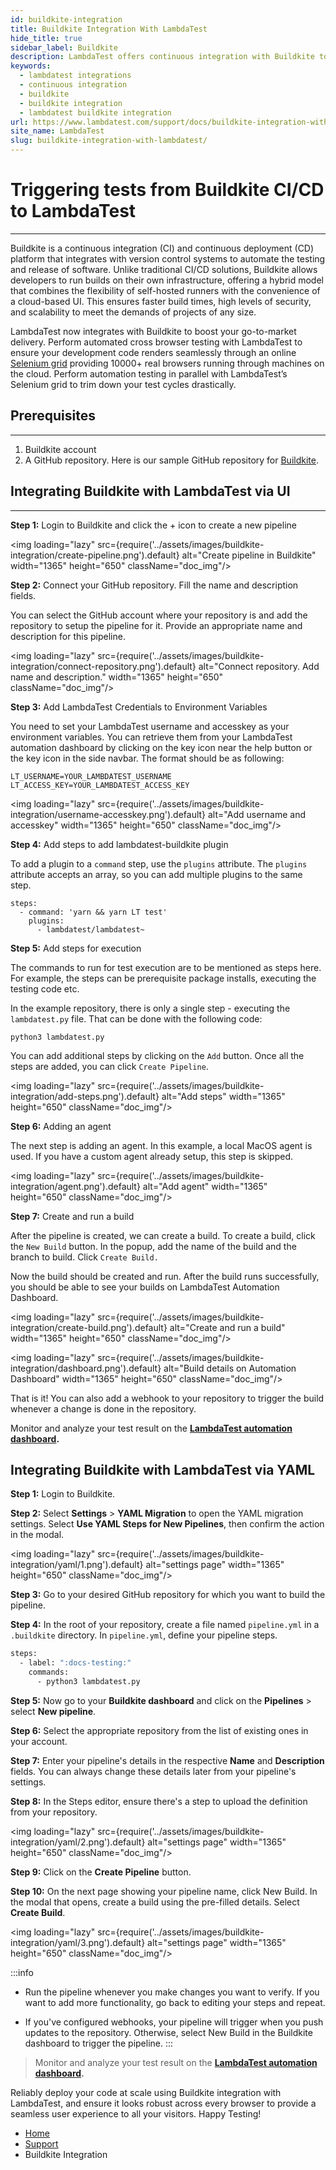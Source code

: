```yaml
---
id: buildkite-integration
title: Buildkite Integration With LambdaTest
hide_title: true
sidebar_label: Buildkite
description: LambdaTest offers continuous integration with Buildkite to ease your automated cross browser testing process through their Selenium grid consisting more than 10000+ browsers.
keywords:
  - lambdatest integrations
  - continuous integration
  - buildkite
  - buildkite integration
  - lambdatest buildkite integration
url: https://www.lambdatest.com/support/docs/buildkite-integration-with-lambdatest/
site_name: LambdaTest
slug: buildkite-integration-with-lambdatest/
---
```


<script type="application/ld+json"
      dangerouslySetInnerHTML={{ __html: JSON.stringify({
       "@context": "https://schema.org",
        "@type": "BreadcrumbList",
        "itemListElement": [{
          "@type": "ListItem",
          "position": 1,
          "name": "LambdaTest",
          "item": "https://www.lambdatest.com"
        },{
          "@type": "ListItem",
          "position": 2,
          "name": "Support",
          "item": "https://www.lambdatest.com/support/docs/"
        },{
          "@type": "ListItem",
          "position": 3,
          "name": "Buildkite Integration",
          "item": "https://www.lambdatest.com/support/docs/buildkite-integration-with-lambdatest/"
        }]
      })
    }}
></script>

# Triggering tests from Buildkite CI/CD to LambdaTest
* * *
Buildkite is a continuous integration (CI) and continuous deployment (CD) platform that integrates with version control systems to automate the testing and release of software. Unlike traditional CI/CD solutions, Buildkite allows developers to run builds on their own infrastructure, offering a hybrid model that combines the flexibility of self-hosted runners with the convenience of a cloud-based UI. This ensures faster build times, high levels of security, and scalability to meet the demands of projects of any size.

LambdaTest now integrates with Buildkite to boost your go-to-market delivery. Perform automated cross browser testing with LambdaTest to ensure your development code renders seamlessly through an online [Selenium grid](https://www.lambdatest.com/blog/why-selenium-grid-is-ideal-for-automated-browser-testing/) providing 10000+ real browsers running through machines on the cloud. Perform automation testing in parallel with LambdaTest’s Selenium grid to trim down your test cycles drastically.

## Prerequisites
***
1. Buildkite account
2. A GitHub repository. Here is our sample GitHub repository for [Buildkite](https://github.com/LambdaTest/buildkite-selenium-sample).
    

## Integrating Buildkite with LambdaTest via UI
***
**Step 1:** Login to Buildkite and click the + icon to create a new pipeline

<img loading="lazy" src={require('../assets/images/buildkite-integration/create-pipeline.png').default} alt="Create pipeline in Buildkite" width="1365" height="650" className="doc_img"/>

**Step 2:** Connect your GitHub repository. Fill the name and description fields.

You can select the GitHub account where your repository is and add the repository to setup the pipeline for it. Provide an appropriate name and description for this pipeline.

<img loading="lazy" src={require('../assets/images/buildkite-integration/connect-repository.png').default} alt="Connect repository. Add name and description." width="1365" height="650" className="doc_img"/>

**Step 3:** Add LambdaTest Credentials to Environment Variables

You need to set your LambdaTest username and accesskey as your environment variables. You can retrieve them from your LambdaTest automation dashboard by clicking on the key icon near the help button or the key icon in the side navbar. The format should be as following:

```
LT_USERNAME=YOUR_LAMBDATEST_USERNAME
LT_ACCESS_KEY=YOUR_LAMBDATEST_ACCESS_KEY
```

<img loading="lazy" src={require('../assets/images/buildkite-integration/username-accesskey.png').default} alt="Add username and accesskey" width="1365" height="650" className="doc_img"/>

**Step 4:** Add steps to add lambdatest-buildkite plugin

To add a plugin to a `command` step, use the `plugins` attribute. The `plugins` attribute accepts an array, so you can add multiple plugins to the same step.

```
steps:
  - command: 'yarn && yarn LT test'
    plugins:
      - lambdatest/lambdatest~
```

**Step 5:** Add steps for execution

The commands to run for test execution are to be mentioned as steps here. For example, the steps can be prerequisite package installs,  executing the testing code etc.

In the example repository, there is only a single step - executing the `lambdatest.py` file. That can be done with the following code:

```
python3 lambdatest.py
```

You can add additional steps by clicking on the `Add` button. Once all the steps are added, you can click `Create Pipeline`.

<img loading="lazy" src={require('../assets/images/buildkite-integration/add-steps.png').default} alt="Add steps" width="1365" height="650" className="doc_img"/>

**Step 6:** Adding an agent

The next step is adding an agent. In this example, a local MacOS agent is used. If you have a custom agent already setup, this step is skipped.

<img loading="lazy" src={require('../assets/images/buildkite-integration/agent.png').default} alt="Add agent" width="1365" height="650" className="doc_img"/>

**Step 7:** Create and run a build

After the pipeline is created, we can create a build. To create a build, click the `New Build` button. In the popup, add the name of the build and the branch to build. Click `Create Build.`

Now the build should be created and run. After the build runs successfully, you should be able to see your builds on LambdaTest Automation Dashboard.

<img loading="lazy" src={require('../assets/images/buildkite-integration/create-build.png').default} alt="Create and run a build" width="1365" height="650" className="doc_img"/>

<img loading="lazy" src={require('../assets/images/buildkite-integration/dashboard.png').default} alt="Build details on Automation Dashboard" width="1365" height="650" className="doc_img"/>

That is it! You can also add a webhook to your repository to trigger the build whenever a change is done in the repository.

Monitor and analyze your test result on the **[LambdaTest automation dashboard](https://automation.lambdatest.com/).**


## Integrating Buildkite with LambdaTest via YAML

**Step 1:** Login to Buildkite.

**Step 2:** Select **Settings** > **YAML Migration** to open the YAML migration settings. Select **Use YAML Steps for New Pipelines**, then confirm the action in the modal.

<img loading="lazy" src={require('../assets/images/buildkite-integration/yaml/1.png').default} alt="settings page" width="1365" height="650" className="doc_img"/>

**Step 3:** Go to your desired GitHub repository for which you want to build the pipeline.

**Step 4:** In the root of your repository, create a file named `pipeline.yml` in a `.buildkite` directory. In `pipeline.yml`, define your pipeline steps.

```bash
steps:
  - label: ":docs-testing:"
    commands:
      - python3 lambdatest.py
```

**Step 5:** Now go to your **Buildkite dashboard** and click on the **Pipelines** > select **New pipeline**.

**Step 6:** Select the appropriate repository from the list of existing ones in your account.

**Step 7:** Enter your pipeline's details in the respective **Name** and **Description** fields. You can always change these details later from your pipeline's settings.

**Step 8:** In the Steps editor, ensure there's a step to upload the definition from your repository.

<img loading="lazy" src={require('../assets/images/buildkite-integration/yaml/2.png').default} alt="settings page" width="1365" height="650" className="doc_img"/>

**Step 9:** Click on the **Create Pipeline** button.

**Step 10:** On the next page showing your pipeline name, click New Build. In the modal that opens, create a build using the pre-filled details. Select **Create Build**.

<img loading="lazy" src={require('../assets/images/buildkite-integration/yaml/3.png').default} alt="settings page" width="1365" height="650" className="doc_img"/>

:::info
- Run the pipeline whenever you make changes you want to verify. If you want to add more functionality, go back to editing your steps and repeat.

- If you've configured webhooks, your pipeline will trigger when you push updates to the repository. Otherwise, select New Build in the Buildkite dashboard to trigger the pipeline.
:::

> Monitor and analyze your test result on the **[LambdaTest automation dashboard](https://automation.lambdatest.com/).**

Reliably deploy your code at scale using Buildkite integration with LambdaTest, and ensure it looks robust across every browser to provide a seamless user experience to all your visitors. Happy Testing!

<nav aria-label="breadcrumbs">
  <ul className="breadcrumbs">
    <li className="breadcrumbs__item">
      <a className="breadcrumbs__link" href="https://www.lambdatest.com">
        Home
      </a>
    </li>
    <li className="breadcrumbs__item">
      <a className="breadcrumbs__link" target="_self" href="https://www.lambdatest.com/support/docs/">
        Support
      </a>
    </li>
    <li className="breadcrumbs__item breadcrumbs__item--active">
      <span className="breadcrumbs__link">
        Buildkite Integration
      </span>
    </li>
  </ul>
</nav>